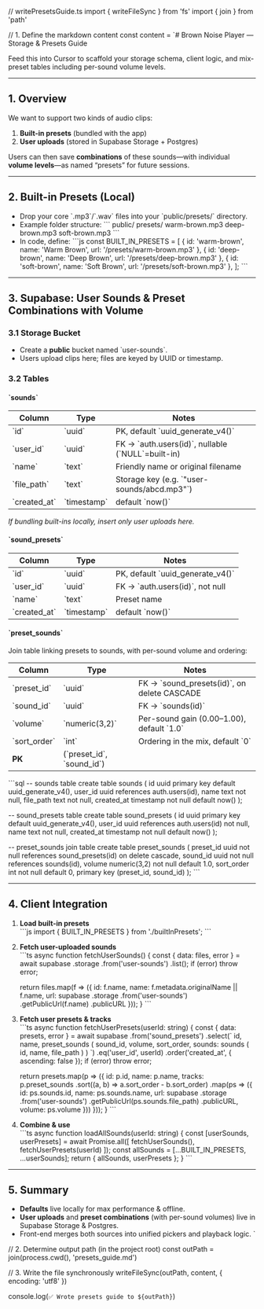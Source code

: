 // writePresetsGuide.ts
import { writeFileSync } from 'fs'
import { join } from 'path'

// 1. Define the markdown content
const content = `# Brown Noise Player — Storage & Presets Guide

Feed this into Cursor to scaffold your storage schema, client logic, and mix-preset tables including per-sound volume levels.

---

## 1. Overview

We want to support two kinds of audio clips:  
1. **Built-in presets** (bundled with the app)  
2. **User uploads** (stored in Supabase Storage + Postgres)

Users can then save **combinations** of these sounds—with individual **volume levels**—as named “presets” for future sessions.

---

## 2. Built-in Presets (Local)

- Drop your core \`.mp3\`/\`.wav\` files into your \`public/presets/\` directory.  
- Example folder structure:
  \`\`\`
  public/
    presets/
      warm-brown.mp3
      deep-brown.mp3
      soft-brown.mp3
  \`\`\`
- In code, define:
  \`\`\`js
  const BUILT_IN_PRESETS = [
    { id: 'warm-brown', name: 'Warm Brown', url: '/presets/warm-brown.mp3' },
    { id: 'deep-brown', name: 'Deep Brown', url: '/presets/deep-brown.mp3' },
    { id: 'soft-brown', name: 'Soft Brown', url: '/presets/soft-brown.mp3' },
  ];
  \`\`\`

---

## 3. Supabase: User Sounds & Preset Combinations with Volume

### 3.1 Storage Bucket

- Create a **public** bucket named \`user-sounds\`.  
- Users upload clips here; files are keyed by UUID or timestamp.

### 3.2 Tables

#### \`sounds\`

| Column      | Type       | Notes                                        |
| ----------- | ---------- | -------------------------------------------- |
| \`id\`        | \`uuid\`     | PK, default \`uuid_generate_v4()\`             |
| \`user_id\`   | \`uuid\`     | FK → \`auth.users(id)\`, nullable (\`NULL\`=built-in) |
| \`name\`      | \`text\`     | Friendly name or original filename           |
| \`file_path\` | \`text\`     | Storage key (e.g. \`"user-sounds/abcd.mp3"\`)  |
| \`created_at\`| \`timestamp\`| default \`now()\`                              |

_If bundling built-ins locally, insert only user uploads here._

#### \`sound_presets\`

| Column      | Type       | Notes                                  |
| ----------- | ---------- | -------------------------------------- |
| \`id\`        | \`uuid\`     | PK, default \`uuid_generate_v4()\`       |
| \`user_id\`   | \`uuid\`     | FK → \`auth.users(id)\`, not null        |
| \`name\`      | \`text\`     | Preset name                           |
| \`created_at\`| \`timestamp\`| default \`now()\`                        |

#### \`preset_sounds\`

Join table linking presets to sounds, with per-sound volume and ordering:

| Column       | Type           | Notes                                     |
| ------------ | -------------- | ----------------------------------------- |
| \`preset_id\`  | \`uuid\`         | FK → \`sound_presets(id)\`, on delete CASCADE |
| \`sound_id\`   | \`uuid\`         | FK → \`sounds(id)\`                         |
| \`volume\`     | \`numeric(3,2)\` | Per-sound gain (0.00–1.00), default \`1.0\` |
| \`sort_order\` | \`int\`          | Ordering in the mix, default \`0\`          |
| **PK**       | (\`preset_id\`, \`sound_id\`) |                                     |

\`\`\`sql
-- sounds table
create table sounds (
  id          uuid          primary key default uuid_generate_v4(),
  user_id     uuid          references auth.users(id),
  name        text          not null,
  file_path   text          not null,
  created_at  timestamp     not null default now()
);

-- sound_presets table
create table sound_presets (
  id          uuid          primary key default uuid_generate_v4(),
  user_id     uuid          references auth.users(id) not null,
  name        text          not null,
  created_at  timestamp     not null default now()
);

-- preset_sounds join table
create table preset_sounds (
  preset_id   uuid          not null references sound_presets(id) on delete cascade,
  sound_id    uuid          not null references sounds(id),
  volume      numeric(3,2)  not null default 1.0,
  sort_order  int           not null default 0,
  primary key (preset_id, sound_id)
);
\`\`\`

---

## 4. Client Integration

1. **Load built-in presets**  
   \`\`\`js
   import { BUILT_IN_PRESETS } from './builtInPresets';
   \`\`\`

2. **Fetch user-uploaded sounds**  
   \`\`\`ts
   async function fetchUserSounds() {
     const { data: files, error } = await supabase
       .storage
       .from('user-sounds')
       .list();
     if (error) throw error;

     return files.map(f => ({
       id:    f.name,
       name:  f.metadata.originalName || f.name,
       url:   supabase
                .storage
                .from('user-sounds')
                .getPublicUrl(f.name)
                .publicURL
     }));
   }
   \`\`\`

3. **Fetch user presets & tracks**  
   \`\`\`ts
   async function fetchUserPresets(userId: string) {
     const { data: presets, error } = await supabase
       .from('sound_presets')
       .select(\`
         id,
         name,
         preset_sounds (
           sound_id,
           volume,
           sort_order,
           sounds: sounds ( id, name, file_path )
         )
       \`)
       .eq('user_id', userId)
       .order('created_at', { ascending: false });
     if (error) throw error;

     return presets.map(p => ({
       id: p.id,
       name: p.name,
       tracks: p.preset_sounds
         .sort((a, b) => a.sort_order - b.sort_order)
         .map(ps => ({
           id:     ps.sounds.id,
           name:   ps.sounds.name,
           url:    supabase
                     .storage
                     .from('user-sounds')
                     .getPublicUrl(ps.sounds.file_path)
                     .publicURL,
           volume: ps.volume
         }))
     }));
   }
   \`\`\`

4. **Combine & use**  
   \`\`\`ts
   async function loadAllSounds(userId: string) {
     const [userSounds, userPresets] = await Promise.all([
       fetchUserSounds(),
       fetchUserPresets(userId)
     ]);
     const allSounds = [...BUILT_IN_PRESETS, ...userSounds];
     return { allSounds, userPresets };
   }
   \`\`\`

---

## 5. Summary

- **Defaults** live locally for max performance & offline.  
- **User uploads** and **preset combinations** (with per-sound volumes) live in Supabase Storage & Postgres.  
- Front-end merges both sources into unified pickers and playback logic.
`

// 2. Determine output path (in the project root)
const outPath = join(process.cwd(), 'presets_guide.md')

// 3. Write the file synchronously
writeFileSync(outPath, content, { encoding: 'utf8' })

console.log(`✅ Wrote presets guide to ${outPath}`)